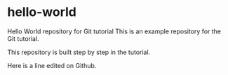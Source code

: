 # hello-world
Hello World repository for Git tutorial
This is an example repository for the Git tutorial.

This repository is built step by step in the tutorial.

Here is a line edited on Github.
